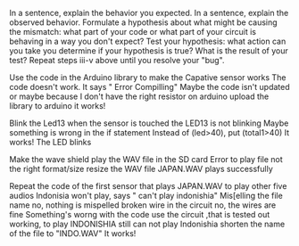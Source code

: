 In a sentence, explain the behavior you expected.
In a sentence, explain the observed behavior.
Formulate a hypothesis about what might be causing the mismatch: what part of your code or what part of your circuit is behaving in a way you don't expect?
Test your hypothesis: what action can you take you determine if your hypothesis is true?
What is the result of your test?
Repeat steps iii-v above until you resolve your "bug".

Use the code in the Arduino library to make the Capative sensor works
The code doesn't work. It says " Error Compilling"
Maybe the code isn't updated or maybe because I don't have the right resistor on arduino
upload the library to arduino 
it works!

Blink the Led13 when the sensor is touched
the LED13 is not blinking 
Maybe something is wrong in the if statement 
Instead of (led>40), put (total1>40)
It works! The LED blinks 

Make the wave shield play the WAV file in the SD card
Error to play 
file not the right format/size 
resize the WAV file 
JAPAN.WAV plays successfully 

Repeat the code of the first sensor that plays JAPAN.WAV to play other five audios
Indonisia won't play, says " can't play indonishia"
Mis[elling the file name 
no, nothing is mispelled 
broken wire in the circuit 
no, the wires are fine 
Something's worng with the code 
use the circuit ,that is tested out working, to play INDONISHIA
still can not play Indonishia 
shorten the name of the file to "INDO.WAV"
It works!




